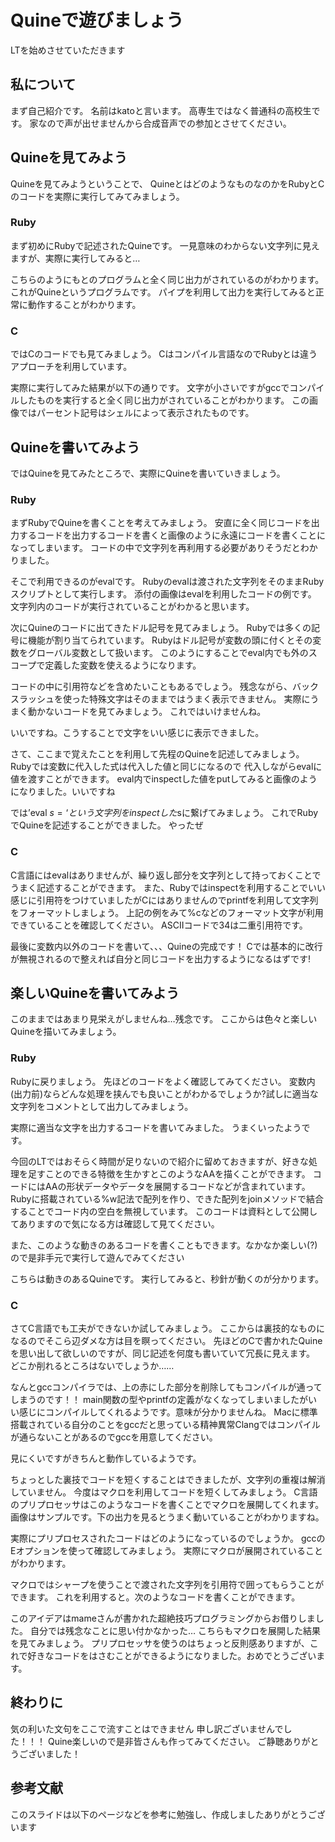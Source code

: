 # Quineで遊びましょう
LTを始めさせていただきます

## 私について
まず自己紹介です。
名前はkatoと言います。
高専生ではなく普通科の高校生です。
家なので声が出せませんから合成音声での参加とさせてください。

## Quineを見てみよう
Quineを見てみようということで、
QuineとはどのようなものなのかをRubyとCのコードを実際に実行してみてみましょう。

### Ruby
まず初めにRubyで記述されたQuineです。
一見意味のわからない文字列に見えますが、実際に実行してみると…

こちらのようにもとのプログラムと全く同じ出力がされているのがわかります。これがQuineというプログラムです。
パイプを利用して出力を実行してみると正常に動作することがわかります。

### C
ではCのコードでも見てみましょう。
Cはコンパイル言語なのでRubyとは違うアプローチを利用しています。

実際に実行してみた結果が以下の通りです。
文字が小さいですがgccでコンパイルしたものを実行すると全く同じ出力がされていることがわかります。
この画像ではパーセント記号はシェルによって表示されたものです。

## Quineを書いてみよう
ではQuineを見てみたところで、実際にQuineを書いていきましょう。

### Ruby
まずRubyでQuineを書くことを考えてみましょう。
安直に全く同じコードを出力するコードを出力するコードを書くと画像のように永遠にコードを書くことになってしまいます。
コードの中で文字列を再利用する必要がありそうだとわかりました。

そこで利用できるのがevalです。
Rubyのevalは渡された文字列をそのままRubyスクリプトとして実行します。
添付の画像はevalを利用したコードの例です。
文字列内のコードが実行されていることがわかると思います。

次にQuineのコードに出てきたドル記号を見てみましょう。
Rubyでは多くの記号に機能が割り当てられています。
Rubyはドル記号が変数の頭に付くとその変数をグローバル変数として扱います。
このようにすることでeval内でも外のスコープで定義した変数を使えるようになります。

コードの中に引用符などを含めたいこともあるでしょう。
残念ながら、バックスラッシュを使った特殊文字はそのままではうまく表示できません。
実際にうまく動かないコードを見てみましょう。
これではいけませんね。

いいですね。こうすることで文字をいい感じに表示できました。

さて、ここまで覚えたことを利用して先程のQuineを記述してみましょう。
Rubyでは変数に代入した式は代入した値と同じになるので
代入しながらevalに値を渡すことができます。
eval内でinspectした値をputしてみると画像のようになりました。いいですね

では’eval $s=‘という文字列をinspectした$sに繋げてみましょう。
これでRubyでQuineを記述することができました。
やったぜ

### C
C言語にはevalはありませんが、繰り返し部分を文字列として持っておくことでうまく記述することができます。
また、Rubyではinspectを利用することでいい感じに引用符をつけていましたがCにはありませんのでprintfを利用して文字列をフォーマットしましょう。
上記の例をみて%cなどのフォーマット文字が利用できていることを確認してください。
ASCIIコードで34は二重引用符です。

最後に変数内以外のコードを書いて、、、Quineの完成です！
Cでは基本的に改行が無視されるので整えれば自分と同じコードを出力するようになるはずです!

## 楽しいQuineを書いてみよう
このままではあまり見栄えがしませんね…残念です。
ここからは色々と楽しいQuineを描いてみましょう。

### Ruby
Rubyに戻りましょう。
先ほどのコードをよく確認してみてください。
変数内(出力前)ならどんな処理を挟んでも良いことがわかるでしょうか?試しに適当な文字列をコメントとして出力してみましょう。

実際に適当な文字を出力するコードを書いてみました。
うまくいったようです。

今回のLTではおそらく時間が足りないので紹介に留めておきますが、好きな処理を足すことのできる特徴を生かすとこのようなAAを描くことができます。
コードにはAAの形状データやデータを展開するコードなどが含まれています。
Rubyに搭載されている%w記法で配列を作り、できた配列をjoinメソッドで結合することでコード内の空白を無視しています。
このコードは資料として公開してありますので気になる方は確認して見てください。

また、このような動きのあるコードを書くこともできます。なかなか楽しい(?)ので是非手元で実行して遊んでみてください

こちらは動きのあるQuineです。
実行してみると、秒針が動くのが分かります。

### C
さてC言語でも工夫ができないか試してみましょう。
ここからは裏技的なものになるのでそこら辺ダメな方は目を瞑ってください。
先ほどのCで書かれたQuineを思い出して欲しいのですが、同じ記述を何度も書いていて冗長に見えます。
どこか削れるところはないでしょうか……

なんとgccコンパイラでは、上の赤にした部分を削除してもコンパイルが通ってしまうのです！！
main関数の型やprintfの定義がなくなってしまいましたがいい感じにコンパイルしてくれるようです。意味が分かりませんね。
Macに標準搭載されている自分のことをgccだと思っている精神異常Clangではコンパイルが通らないことがあるのでgccを用意してください。

見にくいですがきちんと動作しているようです。

ちょっとした裏技でコードを短くすることはできましたが、文字列の重複は解消していません。
今度はマクロを利用してコードを短くしてみましょう。
C言語のプリプロセッサはこのようなコードを書くことでマクロを展開してくれます。
画像はサンプルです。下の出力を見るとうまく動いていることがわかりますね。

実際にプリプロセスされたコードはどのようになっているのでしょうか。
gccのEオプションを使って確認してみましょう。
実際にマクロが展開されていることがわかります。

マクロではシャープを使うことで渡された文字列を引用符で囲ってもらうことができます。
これを利用すると。次のようなコードを書くことができます。

このアイデアはmameさんが書かれた超絶技巧プログラミングからお借りしました。
自分では残念なことに思い付かなかった…
こちらもマクロを展開した結果を見てみましょう。
プリプロセッサを使うのはちょっと反則感ありますが、これで好きなコードをはさむことができるようになりました。おめでとうございます。

## 終わりに
気の利いた文句をここで流すことはできません
申し訳ございませんでした！！！
Quine楽しいので是非皆さんも作ってみてください。
ご静聴ありがとうございました！

## 参考文献
このスライドは以下のページなどを参考に勉強し、作成しましたありがとうございます
